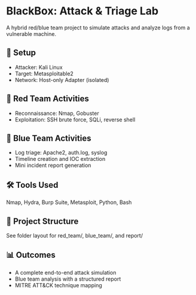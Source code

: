 # BlackBox: Attack & Triage Lab

A hybrid red/blue team project to simulate attacks and analyze logs from a vulnerable machine.

## 🔧 Setup
- Attacker: Kali Linux
- Target: Metasploitable2
- Network: Host-only Adapter (isolated)

## 🔴 Red Team Activities
- Reconnaissance: Nmap, Gobuster
- Exploitation: SSH brute force, SQLi, reverse shell

## 🔵 Blue Team Activities
- Log triage: Apache2, auth.log, syslog
- Timeline creation and IOC extraction
- Mini incident report generation

## 🛠️ Tools Used
Nmap, Hydra, Burp Suite, Metasploit, Python, Bash

## 📁 Project Structure
See folder layout for red_team/, blue_team/, and report/

## 📊 Outcomes
- A complete end-to-end attack simulation
- Blue team analysis with a structured report
- MITRE ATT&CK technique mapping
